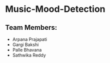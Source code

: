 # Music-Mood-Detection

## Team Members:
- Arpana Prajapati
- Gargi Bakshi
- Palle Bhavana
- Sathwika Reddy

